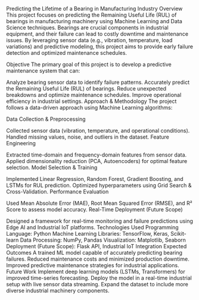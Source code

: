 Predicting the Lifetime of a Bearing in Manufacturing Industry
Overview
This project focuses on predicting the Remaining Useful Life (RUL) of bearings in manufacturing machinery using Machine Learning and Data Science techniques. Bearings are crucial components in industrial equipment, and their failure can lead to costly downtime and maintenance issues. By leveraging sensor data (e.g., vibration, temperature, load variations) and predictive modeling, this project aims to provide early failure detection and optimized maintenance schedules.

Objective
The primary goal of this project is to develop a predictive maintenance system that can:

Analyze bearing sensor data to identify failure patterns.
Accurately predict the Remaining Useful Life (RUL) of bearings.
Reduce unexpected breakdowns and optimize maintenance schedules.
Improve operational efficiency in industrial settings.
Approach & Methodology
The project follows a data-driven approach using Machine Learning algorithms:

Data Collection & Preprocessing

Collected sensor data (vibration, temperature, and operational conditions).
Handled missing values, noise, and outliers in the dataset.
Feature Engineering

Extracted time-domain and frequency-domain features from sensor data.
Applied dimensionality reduction (PCA, Autoencoders) for optimal feature selection.
Model Selection & Training

Implemented Linear Regression, Random Forest, Gradient Boosting, and LSTMs for RUL prediction.
Optimized hyperparameters using Grid Search & Cross-Validation.
Performance Evaluation

Used Mean Absolute Error (MAE), Root Mean Squared Error (RMSE), and R² Score to assess model accuracy.
Real-Time Deployment (Future Scope)

Designed a framework for real-time monitoring and failure predictions using Edge AI and Industrial IoT platforms.
Technologies Used
Programming Language: Python
Machine Learning Libraries: TensorFlow, Keras, Scikit-learn
Data Processing: NumPy, Pandas
Visualization: Matplotlib, Seaborn
Deployment (Future Scope): Flask API, Industrial IoT Integration
Expected Outcomes
A trained ML model capable of accurately predicting bearing failures.
Reduced maintenance costs and minimized production downtime.
Improved predictive maintenance strategies for industrial applications.
Future Work
Implement deep learning models (LSTMs, Transformers) for improved time-series forecasting.
Deploy the model in a real-time industrial setup with live sensor data streaming.
Expand the dataset to include more diverse industrial machinery components.
